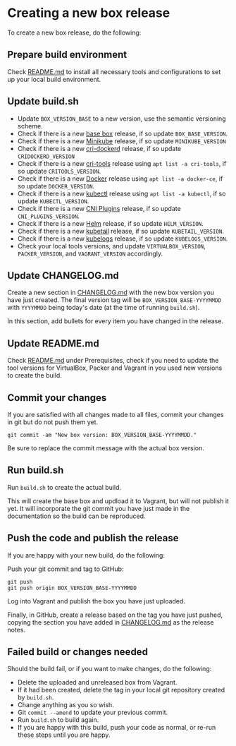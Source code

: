 # Creating a new box release

To create a new box release, do the following:

## Prepare build environment

Check [README.md](README.md) to install all necessary tools and configurations to set up your local build environment.

## Update build.sh

* Update `BOX_VERSION_BASE` to a new version, use the semantic versioning scheme.
* Check if there is a new [base box](https://github.com/Q24/vagrant-box-ubuntu2204) release, if so update `BOX_BASE_VERSION`.
* Check if there is a new [Minikube](https://github.com/kubernetes/minikube/releases) release, if so update `MINIKUBE_VERSION`
* Check if there is a new [cri-dockerd](https://github.com/Mirantis/cri-dockerd/releases) release, if so update `CRIDOCKERD_VERSION`
* Check if there is a new [cri-tools](https://github.com/kubernetes-sigs/cri-tools/releases) release using `apt list -a cri-tools`, if so update `CRITOOLS_VERSION`.
* Check if there is a new [Docker](https://docs.docker.com/engine/release-notes/) release using `apt list -a docker-ce`, if so update `DOCKER_VERSION`.
* Check if there is a new [kubectl](https://github.com/kubernetes/kubernetes/releases) release using `apt list -a kubectl`, if so update `KUBECTL_VERSION`.
* Check if there is a new [CNI Plugins](https://github.com/containernetworking/plugins/releases) release, if so update `CNI_PLUGINS_VERSION`.
* Check if there is a new [Helm](https://github.com/helm/helm/releases) release, if so update `HELM_VERSION`.
* Check if there is a new [kubetail](https://github.com/johanhaleby/kubetail/releases) release, if so update `KUBETAIL_VERSION`.
* Check if there is a new [kubelogs](https://gitlab.com/mrvantage/kubelogs/-/releases) release, if so update `KUBELOGS_VERSION`.
* Check your local tools versions, and update `VIRTUALBOX_VERSION`, `PACKER_VERSION`, and `VAGRANT_VERSION` accordingly.

## Update CHANGELOG.md

Create a new section in [CHANGELOG.md](CHANGELOG.md) with the new box version you have just created. The final version tag will be `BOX_VERSION_BASE-YYYYMMDD` with `YYYYMMDD` being today's date (at the time of running `build.sh`).

In this section, add bullets for every item you have changed in the release.

## Update README.md

Check [README.md](README.md) under Prerequisites, check if you need to update the tool versions for VirtualBox, Packer and Vagrant in you used new versions to create the build.

## Commit your changes

If you are satisfied with all changes made to all files, commit your changes in git but do not push them yet.

```shell
git commit -am "New box version: BOX_VERSION_BASE-YYYYMMDD."
```

Be sure to replace the commit message with the actual box version.

## Run build.sh

Run `build.sh` to create the actual build.

This will create the base box and updload it to Vagrant, but will not publish it yet. It will incorporate the git commit you have just made in the documentation so the build can be reproduced.

## Push the code and publish the release

If you are happy with your new build, do the following:

Push your git commit and tag to GitHub:

```shell
git push
git push origin BOX_VERSION_BASE-YYYYMMDD
```

Log into Vagrant and publish the box you have just uploaded.

Finally, in GitHub, create a release based on the tag you have just pushed, copying the section you have added in [CHANGELOG.md](CHANGELOG.md) as the release notes.

## Failed build or changes needed

Should the build fail, or if you want to make changes, do the following:

* Delete the uploaded and unreleased box from Vagrant.
* If it had been created, delete the tag in your local git repository created by `build.sh`.
* Change anything as you so wish.
* Git `commit --amend` to update your previous commit.
* Run `build.sh` to build again.
* If you are happy with this build, push your code as normal, or re-run these steps until you are happy.